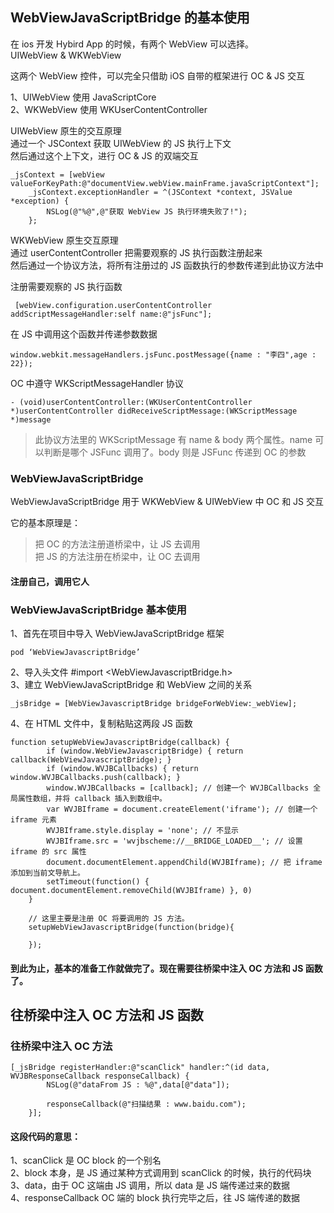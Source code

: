 ## WebViewJavaScriptBridge 的基本使用

在 ios 开发 Hybird App 的时候，有两个 WebView 可以选择。  
UIWebView & WKWebView

这两个 WebView 控件，可以完全只借助 iOS 自带的框架进行 OC & JS 交互

1、UIWebView 使用 JavaScriptCore  
2、WKWebView 使用 WKUserContentController

UIWebView 原生的交互原理  
通过一个 JSContext 获取 UIWebView 的 JS 执行上下文  
然后通过这个上下文，进行 OC & JS 的双端交互

```
_jsContext = [webView valueForKeyPath:@"documentView.webView.mainFrame.javaScriptContext"];
    _jsContext.exceptionHandler = ^(JSContext *context, JSValue *exception) {
        NSLog(@"%@",@"获取 WebView JS 执行环境失败了!");
    };
```

WKWebView 原生交互原理  
通过 userContentController 把需要观察的 JS 执行函数注册起来  
然后通过一个协议方法，将所有注册过的 JS 函数执行的参数传递到此协议方法中

注册需要观察的 JS 执行函数

```
 [webView.configuration.userContentController addScriptMessageHandler:self name:@"jsFunc"];

```

在 JS 中调用这个函数并传递参数数据

```
window.webkit.messageHandlers.jsFunc.postMessage({name : "李四",age : 22});
```

OC 中遵守 WKScriptMessageHandler 协议

```
- (void)userContentController:(WKUserContentController *)userContentController didReceiveScriptMessage:(WKScriptMessage *)message
```

> 此协议方法里的 WKScriptMessage 有 name & body 两个属性。name 可以判断是哪个 JSFunc 调用了。body 则是 JSFunc 传递到 OC 的参数

### WebViewJavaScriptBridge

WebViewJavaScriptBridge 用于 WKWebView & UIWebView 中 OC 和 JS 交互

它的基本原理是：

> 把 OC 的方法注册道桥梁中，让 JS 去调用  
> 把 JS 的方法注册在桥梁中，让 OC 去调用

#### 注册自己，调用它人

### WebViewJavaScriptBridge 基本使用

1、首先在项目中导入 WebViewJavaScriptBridge 框架

```
pod ‘WebViewJavascriptBridge’
```

2、导入头文件 #import <WebViewJavascriptBridge.h>  
3、建立 WebViewJavaScriptBridge 和 WebView 之间的关系

```
_jsBridge = [WebViewJavascriptBridge bridgeForWebView:_webView];
```

4、在 HTML 文件中，复制粘贴这两段 JS 函数

```
function setupWebViewJavascriptBridge(callback) {
        if (window.WebViewJavascriptBridge) { return callback(WebViewJavascriptBridge); }
        if (window.WVJBCallbacks) { return window.WVJBCallbacks.push(callback); }
        window.WVJBCallbacks = [callback]; // 创建一个 WVJBCallbacks 全局属性数组，并将 callback 插入到数组中。
        var WVJBIframe = document.createElement('iframe'); // 创建一个 iframe 元素
        WVJBIframe.style.display = 'none'; // 不显示
        WVJBIframe.src = 'wvjbscheme://__BRIDGE_LOADED__'; // 设置 iframe 的 src 属性
        document.documentElement.appendChild(WVJBIframe); // 把 iframe 添加到当前文导航上。
        setTimeout(function() { document.documentElement.removeChild(WVJBIframe) }, 0)
    }

    // 这里主要是注册 OC 将要调用的 JS 方法。
    setupWebViewJavascriptBridge(function(bridge){

    });
```

#### 到此为止，基本的准备工作就做完了。现在需要往桥梁中注入 OC 方法和 JS 函数了。

## 往桥梁中注入 OC 方法和 JS 函数

### 往桥梁中注入 OC 方法

```
[_jsBridge registerHandler:@"scanClick" handler:^(id data, WVJBResponseCallback responseCallback) {
        NSLog(@"dataFrom JS : %@",data[@"data"]);

        responseCallback(@"扫描结果 : www.baidu.com");
    }];
```

#### 这段代码的意思：

1、scanClick 是 OC block 的一个别名  
2、block 本身，是 JS 通过某种方式调用到 scanClick 的时候，执行的代码块
3、data，由于 OC 这端由 JS 调用，所以 data 是 JS 端传递过来的数据  
4、responseCallback OC 端的 block 执行完毕之后，往 JS 端传递的数据
